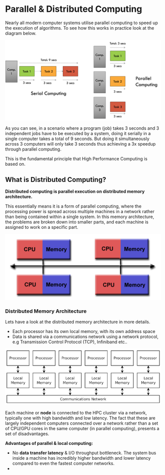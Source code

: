 # Parallel & Distributed Computing

Nearly all modern computer systems utilise parallel computing to speed up the execution of algorithms. To see how this works in practice look at the diagram below.

![parallel vs. distributed](imgs/parallel-distributed.png)

As you can see, in a scenario where a program (job) takes 3 seconds and 3 independent jobs have to be executed by a system, doing it serially in a single computer takes a total of 9 seconds. But doing it simultaneously across 3 computers will only take 3 seconds thus achieving a 3x speedup through parallel computing. 

This is the fundamental principle that High Performance Computing is based on.

## What is Distributed Computing? 

**Distributed computing is parallel execution on distributed memory architecture.**

This essentially means it is a form of parallel computing, where the processing power is spread across multiple machines in a network rather than being contained within a single system. In this memory architecture, the problems are broken down into smaller parts, and each machine is assigned to work on a specific part.

![distributed memory architecture](imgs/distributed_memory_architecture.png)

### Distributed Memory Architecture

Lets have a look at the distributed memory architecture in more details.

- Each processor has its own local memory, with its own address space
- Data is shared via a communications network using a network protocol, e.g Transmission Control Protocol (TCP), Infiniband etc..

![Distributed Memory Architecture](imgs/distributed_memory_architecture_2.png)

Each machine or **node** is connected to the HPC cluster via a network, typically one with high bandwidth and low latency. The fact that these are largely independent computers connected over a network rather than a set of CPU/GPU cores in the same computer (in parallel computing), presents a set of disadvantages.

__Advantages of parallel & local computing:__
- No **data transfer latency** & I/O throughput bottleneck. The system bus inside a machine has incredibly higher bandwidth and lower latency compared to even the fastest computer networks.
- 